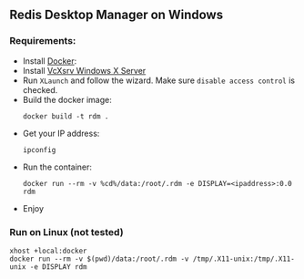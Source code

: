 ## Redis Desktop Manager on Windows

### Requirements:
- Install [Docker](https://docs.docker.com/docker-for-windows/install/): 
- Install [VcXsrv Windows X Server](https://sourceforge.net/projects/vcxsrv/files/latest/download)
- Run `XLaunch` and follow the wizard. Make sure `disable access control` is checked.
- Build the docker image:
    ```
    docker build -t rdm . 
    ```
- Get your IP address:
    ```
    ipconfig
    ```
- Run the container:
    ```
    docker run --rm -v %cd%/data:/root/.rdm -e DISPLAY=<ipaddress>:0.0 rdm
    ```
- Enjoy

### Run on Linux (not tested)

```
xhost +local:docker
docker run --rm -v $(pwd)/data:/root/.rdm -v /tmp/.X11-unix:/tmp/.X11-unix -e DISPLAY rdm
```